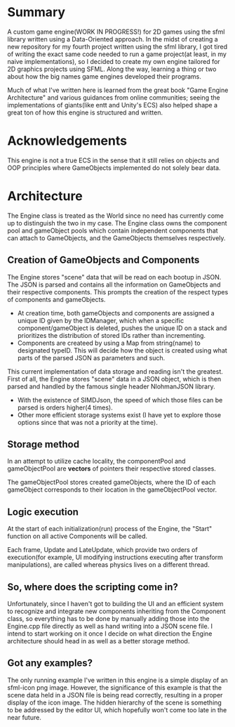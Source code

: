 # Summary
A custom game engine(WORK IN PROGRESS!) for 2D games using the sfml library written using a Data-Oriented approach. In the midst of creating a new repository for my fourth project written using the sfml library, I got tired of writing the exact same code needed to run a game project(at least, in my naive implementations), so I decided to create my own engine tailored for 2D graphics projects using SFML. Along the way, learning a thing or two about how the big names game engines developed their programs.

Much of what I've written here is learned from the great book "Game Engine Architecture" and various guidances from online communities; seeing the implementations of giants(like entt and Unity's ECS) also helped shape a great ton of how this engine is structured and written.

# Acknowledgements
This engine is not a true ECS in the sense that it still relies on objects and OOP principles where GameObjects implemented do not solely bear data.

# Architecture
The Engine class is treated as the World since no need has currently come up to distinguish the two in my case. The Engine class owns the component pool and gameObject pools which contain independent components that can attach to GameObjects, and the GameObjects themselves respectively. 

## Creation of GameObjects and Components
The Engine stores "scene" data that will be read on each bootup in JSON. The JSON is parsed and contains all the information on GameObjects and their respective components. This prompts the creation of the respect types of components and gameObjects.

- At creation time, both gameObjects and components are assigned a unique ID given by the IDManager, which when a specific component/gameObject is deleted, pushes the unique ID on a stack and prioritizes the distribution of stored IDs rather than incrementing.
- Components are createed by using a Map from string(name) to designated typeID. This will decide how the object is created using what parts of the parsed JSON as parameters and such.

This current implementation of data storage and reading isn't the greatest. First of all, the Engine stores "scene" data in a JSON object, which is then parsed and handled by the famous single header NlohmanJSON library.
- With the existence of SIMDJson, the speed of which those files can be parsed is orders higher(4 times).
- Other more efficient storage systems exist (I have yet to explore those options since that was not a priority at the time).

## Storage method
In an attempt to utilize cache locality, the componentPool and gameObjectPool are **vectors** of pointers their respective stored classes. 

The gameObjectPool stores created gameObjects, where the ID of each gameObject corresponds to their location in the gameObjectPool vector. 

## Logic execution
At the start of each initialization(run) process of the Engine, the "Start" function on all active Components will be called.

Each frame, Update and LateUpdate, which provide two orders of execution(for example, UI modifying instructions executing after transform manipulations), are called whereas physics lives on a different thread.

## So, where does the scripting come in?
Unfortunately, since I haven't got to building the UI and an efficient system to recognize and integrate new components inheriting from the Component class, so everything has to be done by manually adding those into the Engine.cpp file directly as well as hand writing into a JSON scene file. I intend to start working on it once I decide on what direction the Engine architecture should head in as well as a better storage method.

## Got any examples?
The only running example I've written in this engine is a simple display of an sfml-icon png image. However, the significance of this example is that the scene data held in a JSON file is being read correctly, resulting in a proper display of the icon image. The hidden hierarchy of the scene is something to be addressed by the editor UI, which hopefully won't come too late in the near future.
